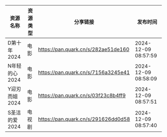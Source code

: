 | 资源名称      | 资源类型 | 分享链接                                | 发布时间                |
| --------- | ---- | ----------------------------------- | ------------------- |
| D第十年2024  | 电影   | https://pan.quark.cn/s/282ae51de160 | 2024-12-09 08:57:59 |
| N年轻的心2024 | 电影   | https://pan.quark.cn/s/7156a3245e41 | 2024-12-09 08:58:09 |
| Y迎刃而姐2024 | 电影   | https://pan.quark.cn/s/03f23c8b4ff9 | 2024-12-09 08:57:51 |
| S圣洁的爱2024 | 电视剧  | https://pan.quark.cn/s/291626dd0d58 | 2024-12-09 08:57:40 |
